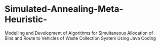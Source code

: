 # Simulated-Annealing-Meta-Heuristic-
Modelling and Development of Algorithms for Simultaneous Allocation of Bins and Route to Vehicles of Waste Collection System Using Java Coding 
